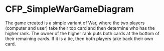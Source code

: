 CFP_SimpleWarGameDiagram
========================
The game created is a simple variant of War, where the two players (computer and user) take their top card and then determine who has the higher rank.  The owner of the higher rank puts both cards at the bottom of their remaining cards.  If it is a tie, then both players take back their own card.  

